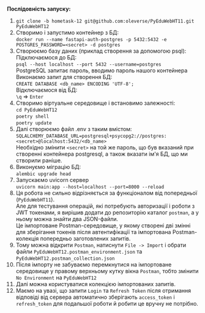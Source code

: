 **Послідовність запуску:**
1. `git clone -b hometask-12 git@github.com:oleverse/PyEduWebHT11.git PyEduWebHT12`
2. Створимо і запустимо контейнер з БД:  
`docker run --name fastapi-auth-postgres -p 5432:5432 -e POSTGRES_PASSWORD=<secret> -d postgres`
3. Створюємо базу даних (приклад створення за допомогою psql):  
Підключаємося до БД:  
`psql --host localhost --port 5432 --username=postgres`  
PostgreSQL запитає пароль, вводимо пароль нашого контейнера  
Виконаємо запит для створення БД:  
`CREATE DATABASE <db_name> ENCODING 'UTF-8';`  
Відключаємося від БД:  
`\q` => `Enter`
4. Створимо віртуальне середовище і встановимо залежності:     
`cd PyEduWebHT12`  
`poetry shell`  
`poetry update`
5. Далі створюємо файл .env з таким вмістом:  
`SQLALCHEMY_DATABASE_URL=postgresql+psycopg2://postgres:<secret>@localhost:5432/<db_name>`  
Необхідно змінити `<secret>` на той же пароль, що був вказаний при створенні контейнера postgresql,
а також вказати ім'я БД, що ми створили раніше.
6. Виконуємо міграцію БД:  
`alembic upgrade head`
7. Запускаємо uvicorn сервер  
`uvicorn main:app --host=localhost --port=8000 --reload`  
8. Ця робота не сильно відрізняється за функціоналом від попередньої (`PyEduWebHT11`).  
Але для тестування операцій, які потребують авторизації і роботи з JWT токенами, я вирішив
додати до репозиторію каталог `postman`, а у ньому можна знайти два JSON-файли.  
Це імпортоване Postman-середовище, у якому створені дві змінні для зберігання
токенів після автентифікації та імпортована Postman-колекція попередньо заготовлених запитів.
9. Тому можна відкрити `Postman`, натиснути `File -> Import` і обрати файли
`PyEduWebHT12.postman_environment.json` та `PyEduWebHT12.postman_collection.json`
10. Після імпорту не забуваємо перемкнутися на імпортоване середовище у правому верхньому кутку
вікна `Postman`, тобто змінити `No Environment` на `PyEduWebHT12`
11. Далі можна користуватися колекцією імпортованих запитів.
12. Маємо на увазі, що запити `Login` та `Refresh Token` після отримання відповіді від
сервера автоматично зберігають `access_token` i `refresh_token` для подальшої роботи й
робити це вручну не потрібно.
